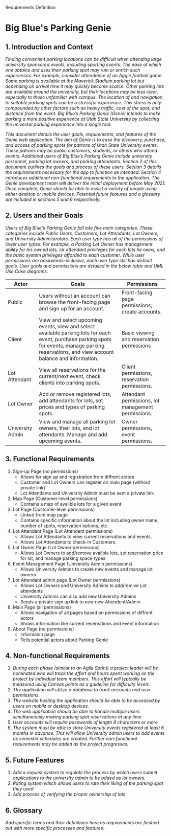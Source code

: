 Requirements Definition

# Big Blue's Parking Genie

## 1. Introduction and Context

*Finding convenient parking locations can be difficult when attending large university sponsored events, including sporting events. The ease at which one obtains and uses their parking spot may ruin or enrich such experiences. For example, consider attendance of an Aggie football game. Some parking is available at the Maverick Stadium parking lot but depending on arrival time it may quickly become scarce. Other parking lots are available around the university, but their locations may be less clear, especially to those unfamiliar with campus. The location of and navigation to suitable parking spots can be a stressful experience. This stress is only compounded by other factors such as heavy traffic, cost of the spot, and distance from the event. Big Blue’s Parking Genie (Genie) intends to make parking a more positive experience at Utah State University by collecting the universal parking experience into a single tool.*

*This document details the user goals, requirements, and features of the Genie web application. The aim of Genie is to ease the discovery, purchase, and access of parking spots for patrons of Utah State University events. These patrons may be public customers, students, or others who attend events. Additional users of Big Blue’s Parking Genie include university personnel, parking lot owners, and parking attendants. Section 2 of this document outlines the goals and process of these users. Section 3 details the requirements necessary for the app to function as intended. Section 4 introduces additional non-functional requirements to the application. The Genie development team will deliver the initial deployment before May 2021. Once complete, Genie should be able to assist a variety of people using either desktop or mobile devices. Potential future features and a glossary are included in sections 5 and 6 respectively.*

## 2.	Users and their Goals

*Users of Big Blue's Parking Genie fall into five main categories. These categories include Public Users, Customers, Lot Attendants, Lot Owners, and University Administrators. Each user type has all of the permissions of lower user types. For example, a Parking Lot Owner has management ability for his owned lots, lot attendant privileges for each lots he owns, and the basic system privileges afforded to each customer. While user permissions are backwards-inclusive, each user type still has distinct goals. User goals and permissions are detailed in the below table and UML Use Case diagrams.*

| **Actor** | **Goals** | **Permissions** |
|-|-|-|
| Public | Users without an account can browse the front-facing page and sign up for an account. | Front-facing page permissions; create accounts. |
| Client | View and select upcoming events, view and select available parking lots for each event, purchase parking spots for events, manage parking reservations, and view account balance and information. | Basic viewing and reservation permissions |
| Lot Attendant | View all reservations for the current/next event, check clients into parking spots. | Client permissions, reservation permissions. |
| Lot Owner | Add or remove registered lots, add attendants for lots, set prices and types of parking spots. | Attendant permissions, lot management permissions. |
| University Admin | View and manage all parking lot owners, their lots, and lot attendants. Manage and add upcoming events. | Owner permissions, event permissions. |

## 3.	Functional Requirements

1. Sign-up Page (no permissions)
    - Allows for sign up and registration from diffrent actors
    - Customer and Lot Owners can register on main page (without private link)
    - Lot Attendants and University Admin must be sent a private link
2. Map Page (Customer-level permissions)
    - Contains a map of avalible lots for a given event
3. Lot Page (Customer-level permissions)
    - Linked from map page
    - Contains specific information about the lot including owner name, number of spots, reservation options, etc.
4. Lot Attendant Page (Lot Attendent permissions)
    - Allows Lot Attendants to view current reservations and events.
    - Allows Lot Attendants to check-in Customers.
5. Lot Owner Page (Lot Owner permissions)
    - Allows Lot Owners to add/remove avalible lots, set reservation price for lot, and manage parking space types
6. Event Management Page (University Admin permissions)
    - Allows University Admins to create new events and manage lot owners.
7. Lot Attendant admin page (Lot Owner permissions)
    - Allows Lot Owners and University Admins to add/remive Lot attendents
    - University Admins can also add new University Admins
    - Sends a private sign up link to new new Attendent/Admin
8. Main Page (all permissions)
    - Allows navigation of all pages based on permissions of diffrent actors
    - Shows information like current reservations and event information
9. About Page (no permissions)
    - Informaion page
    - Tells potential actors about Parking Genie


## 4.	Non-functional Requirements

1. *During each phase (similar to an Agile Sprint) a project leader will be nominated who will track the effort and hours spent working on the project by individual team members. This effort will typically be measured using Canvas points as a guideline for difficulty levels.*
2. *The application will utilize a database to track accounts and user permissions.*
3. *The website hosting the application should be able to be accessed by users on mobile or desktop devices.*
4. *The web application should be able to handle multiple users simultaneously making parking spot reservations at any time.*
5. *User accounts will require passwords of length 8 characters or more*
6. *The system must be able to store University events registered at least 6 months in advance. This will allow University admin users to add events as semester schedules are created.*
*Further non-functional requirements may be added as the project progresses.*

## 5.	Future Features

1. *Add a request system to regulate the process by which users submit applications to the university admin to be added as lot owners.*
2. *Rating system which allows users to rate their liking of the parking spot they used*
3. *Add process of verifying the proper ownership of lots*

## 6.	Glossary

*Add specific terms and their definitions here as requirements are fleshed out with more specific processes and features.*